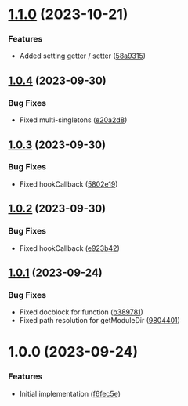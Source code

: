 # [1.1.0](https://github.com/oblakhost/whmcs-utils/compare/v1.0.4...v1.1.0) (2023-10-21)


### Features

* Added setting getter / setter ([58a9315](https://github.com/oblakhost/whmcs-utils/commit/58a9315441c1fab5d5a0c4f5cf8bb59f2a565672))

## [1.0.4](https://github.com/oblakhost/whmcs-utils/compare/v1.0.3...v1.0.4) (2023-09-30)


### Bug Fixes

* Fixed multi-singletons ([e20a2d8](https://github.com/oblakhost/whmcs-utils/commit/e20a2d864b2b73bed2c2d9bcf974c24d7450286f))

## [1.0.3](https://github.com/oblakhost/whmcs-utils/compare/v1.0.2...v1.0.3) (2023-09-30)


### Bug Fixes

* Fixed hookCallback ([5802e19](https://github.com/oblakhost/whmcs-utils/commit/5802e194ec7f66f2911e6757f068c6941d840414))

## [1.0.2](https://github.com/oblakhost/whmcs-utils/compare/v1.0.1...v1.0.2) (2023-09-30)


### Bug Fixes

* Fixed hookCallback ([e923b42](https://github.com/oblakhost/whmcs-utils/commit/e923b42ba88a5bff30979531f66750a85f7c7a71))

## [1.0.1](https://github.com/oblakhost/whmcs-utils/compare/v1.0.0...v1.0.1) (2023-09-24)


### Bug Fixes

* Fixed docblock for function ([b389781](https://github.com/oblakhost/whmcs-utils/commit/b389781b8177ceaac2a29c501e80a8c81f66d9c0))
* Fixed path resolution for getModuleDir ([9804401](https://github.com/oblakhost/whmcs-utils/commit/9804401f142456d914549049f9de9124fdbb3b5f))

# 1.0.0 (2023-09-24)


### Features

* Initial implementation ([f6fec5e](https://github.com/oblakhost/whmcs-utils/commit/f6fec5e436408586e82b5202d869344ff5cd77c0))
